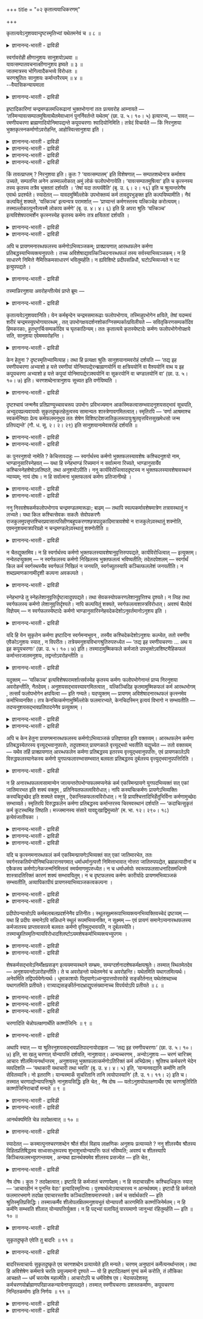 +++
title = "०२ कृतात्ययाधिकरणम्"

+++

कृतात्ययेऽनुशयवान्दृष्टस्मृतिभ्यां यथेतमनेवं च ॥ ८ ॥  
<details><summary>ज्ञानानन्द-भारती - द्राविडी</summary>

क्रुदात्ययेअऩुसयवाऩ्त्रुष्टस्म्रुदिप्याम् यदेदमऩेवम् स ॥ ८ ॥
</details>

स्वर्गावरोही क्षीणानुशयः सानुशयोऽथवा ॥  
यावत्सम्पातवचनात्क्षीणानुशय इष्यते ॥ ३ ॥  
जातमात्रस्य भोगित्वादैकभव्ये विरोधतः ॥  
चरणश्रुतितः सानुशयः कर्मान्तरैरयम् ॥ ४ ॥  
--वैयासिकन्यायमाला

<details><summary>ज्ञानानन्द-भारती - द्राविडी</summary>

स्वर्क्कत्तिलिरुन्दु इऱङ्गुगिऱवऩ् कर्मा पूरावुम् सिलवु सॆय्दु मिच्चमिल्लामल् इरुप्पवऩा? अल्लदु मिच्च मुळ्ळ कर्मावैयुडैयवऩा? "ऎदुवरै कर्मावो" ऎऩ्ऱु सॊल्लियिरुप्पदाल् मिच्चमिल्लादवऩ् ताऩ् ऎऩ्ऱु ऎण्णप् पडुगिऱदु। पिऱन्द वुडऩेये अऩुबविक्कुम् तऩ्मैयिरुप्प तालुम्, ऒरे समयत्तिल् ऎल्लाम् (अऩुबविक्कप्पडुगिऱदु) ऎऩ्बदु विरोदम् आऩदिऩालुम्, सरणच्चुरुदियिल् सॊल्लप् पडुवदालुम्, वेऱु कर्माक्कळिऩाल् मिच्चमुळ्ळवऩागवे इवऩ् इरुक्किऱाऩ्।
</details>

इष्टादिकारिणां चन्द्रमण्डलमधिरूढानां भुक्तभोगानां ततः प्रत्यवरोह आम्नायते — ‘तस्मिन्यावत्सम्पातमुषित्वाथैतमेवाध्वानं पुनर्निवर्तन्ते यथेतम्’ (छा. उ. ५। १०। ५) इत्यारभ्य, — यावत् — रमणीयचरणा ब्राह्मणादियोनिमापद्यन्ते कपूयचरणाः श्वादियोनिमिति। तत्रेदं विचार्यते — किं निरनुशया भुक्तकृत्स्नकर्माणोऽवरोहन्ति, आहोस्वित्सानुशया इति ।

<details><summary>ज्ञानानन्द-भारती - द्राविडी</summary>

(स्वर्गलोगत्तिऱ्कु पोवदैप्पऱ्ऱि विसारित्तु विट्टु तिरुम्बि वरुवदैप् पऱ्ऱि विसारिक्किऱार्। स्वर्गलोगम् सॆऩ्ऱु अङ्गु कर्मबलऩैयऩुबवित्तु विट्टुत्तिरुम्बि वरुम् पोदु कर्मसेषत्तुडऩ् इङ्गि वरुगिऩ्ऱाऩा अल्लदु कर्मा इल्लामलेये वरुगिऱाऩा ऎऩ्ऱु सन्देहम्। कर्मा इल्लामलेये वरुगिऱाऩ् ऎऩ्ऱु पूर्वबक्षम्। स्वर्गलोगत्तिल् ऎल्ला कर्म पलऩैयुम् अऩुबवित्तुविट्टबडियाल् इवऩिडम् कर्मा मीदमिल्लाददाल् कर्मा इल्लामलेये वरुगिऱाऩ्। कर्मा इरुक्कुंवरै अदऩ् पलऩै अऩुबविप्पदऱ्काग स्वर्गलोगत्तिल् तङ्गिविट्टु कर्मा मुडिन्ददुम् इन्द वऴियिल् तिरुम्बि वरुगिऱाऩ् ऎऩ्ऱु वेऱॊरु सुरुदि मीदियऩ्ऩियिल् ऎल्ला कर्म पलऩैयुम् स्वर्क्कत्तिल् अऩुबविप्पदाग सॊल्गिऱदु। आदलाल् कर्मा मीदियिल्लामले इऱङ्गुगिऱाऩ् ऎऩ्ऱु पूर्वबक्षम्।
</details>

<details><summary>ज्ञानानन्द-भारती - द्राविडी</summary>

स्व्र्गत्तिल् सुगत्तै अऩुबविप्पदऱ्काग सॆय्यप्पट्ट कर्मा मुऴुवदुम् तीर्न्दुबोऩालुम् पलऩैक् कॊडुक्काद सञ्जिदमाऩ पुण्य पाप् कर्माक्कळ् एराळमाग इरुप्पदाल् कर्मावुडऩेये तिरुम्बि वरुगिऱाऩ् ऎऩ्ऱु सित्तान्दम्। कर्मा मीदमिल्लाविट्टाल् पिऱन्द कुऴन्दैगळुक्कु सुग तुक्काऩुबवमिरुक्कादु। पिऱन्दबिऩ् कुऴन्दैगळ् पुण्य पाबङ्गळैच् चॆय्यविल्लैये! ऒरु पिऱवियिल् सॆय्यप्पट्ट ऎल्ला कर्माक्कळुम् मऱु पिऱवियिलेये पलऩैगॊडुत्तुत् तीर्न्दुविडुगिऩ्ऱऩ ऎऩ्ऱ वादम् सरियल्ल इन्दिरबदवियैक् कॊडुक्किऱ अच्वमेदम् मुदलाऩ पुण्य कर्माक्कळैयुम् पऩ्ऱि, नाय् मुदलिय पिऱवियैक् कॊडुक्किऱ पाब कर्माक्कळैयुम् ऒरे पिऱवियिल् अऩुबविक्क मुडियाददाल् ऎल्ला कर्माक्कळुम् ऒरे पिऱवियिल् तीर्न्दु पोगादु। आगवे सञ्जिद कर्माक्कळिल् स्वर्गलोग सौक्यत्तैक् कॊडुत्त सोमयागम् ऎऩ्ऱ कर्मा मुडिन्दु पोऩालुम् पलऩैक्कॊडुक्कादमऱ्ऱ कर्माक्कळ् मिञ्जित्ताऩि रुक्कुम्। सुरुदियिल् 'सम्बादम्' ऎऩ्ऱ सॊल् स्वर्ग सौक्यत्तै कॊडुक्कुम् पुण्य कर्मावैत्ताऩ् कुऱिक्कुम्। स्वर्गत्तिलिरुन्दु इऱङ्गि ५वदु आहुदियिल् सरीरत्तै ऎडुक्कुम्बॊऴुदु पुण्यमुळ्ळवर्गळ् उयर्न्द पिऱवियैयुम् पाबमुळ्ळवर्गळ् ताऴ्न्द पिऱवियैयुम् अडैगिऱार्गळ् ऎऩ्ऱु सुरुदि स्वर्गत्तिलिरुन्दु पूमिक्कु वरुबवर्गळुक्कु कर्मसेषम् इरुप्पदैक् काट्टुगिऱदु। आगैयाल् कर्मसेषत्तुडऩ् तिरुम्बि वरुगिऱार्गळ् ऎऩ्ऱु सित्तान्दम्)।
</details>

<details><summary>ज्ञानानन्द-भारती - द्राविडी</summary>

यागम् मुदलियदु सॆय्दु पुगै मुदलाऩ वऴियाग सन्दिर मण्डलत्तिऱ्कु एऱि पोगङ्गळै अऩुबवित्तु विट्टवर्गळुक्कु अङ्गिरुन्दु तिरुम्ब कीऴे इऱङ्गुवदु सॊल्लप्पडुगिऱदु। "अव्विडत्तिल् सम्बादम् इरुक्कुम् वरै इरुन्दुविट्टु पिऱगु ऎप्पडि पोगप्पट्टदो अदे वऴियाग मऱुबडियुम् तिरुम्बुगिऱार्गळ्" (सान्।V;१०-५) ऎऩ्ऱु आरम्बित्तु नल्ल कर्मा उळ्ळवर्गळ् पिराह्मणर् मुदलाऩ जऩ्मावै अडैगिऱार्गळ्। कॆट्ट कर्मा उळ्ळवर्गळ् नाय् मुदलाऩ जऩ्मावै अडैगिऱार्गळ् ऎऩ्ऱु।
</details>

<details><summary>ज्ञानानन्द-भारती - द्राविडी</summary>

अङ्गु इदु विसारिक्कप्पडुगिऱदु। ऎल्ला कर्माक्कळैयुम् अऩुबवित्तुविट्टु पाक्कि कर्मायिल् लामले इऱङ्गुगिऱार्गळा? अल्लदु पाक्कि कर्मावुडऩ् इऱङ्गुगिऱार्गळा? ऎऩ्ऱु।
</details>

किं तावत्प्राप्तम् ? निरनुशया इति। कुतः ? ‘यावत्सम्पातम्’ इति विशेषणात् — सम्पातशब्देनात्र कर्माशय उच्यते, सम्पतन्ति अनेन अस्माल्लोकात् अमुं लोकं फलोपभोगायेति। ‘यावत्सम्पातमुषित्वा’ इति च कृत्स्नस्य तस्य कृतस्य तत्रैव भुक्ततां दर्शयति । ‘तेषां यदा तत्पर्यवैति’ (बृ. उ. ६। २। १६) इति च श्रुत्यन्तरेणैष एवार्थः प्रदर्श्यते। स्यादेतत् — यावदमुष्मिँल्लोके उपभोक्तव्यं कर्म तावदुपभुङ्क्त इति कल्पयिष्यामीति। नैवं कल्पयितुं शक्यते, ‘यत्किञ्च’ इत्यन्यत्र परामर्शात् — ‘प्राप्यान्तं कर्मणस्तस्य यत्किञ्चेह करोत्ययम्। तस्माल्लोकात्पुनरैत्यस्मै लोकाय कर्मणे’ (बृ. उ. ४। ४। ६) इति हि अपरा श्रुतिः ‘यत्किञ्च’ इत्यविशेषपरामर्शेन कृत्स्नस्येह कृतस्य कर्मणः तत्र क्षयिततां दर्शयति ।

<details><summary>ज्ञानानन्द-भारती - द्राविडी</summary>

पूर्वबक्षम्: ऎदु न्यायम्? कर्मा अऩ्ऩियिल् ऎऩ्ऱु। एऩ्? सम्बादमिरुक्कुम् वरैयॆऩ्ऱु कुऱिप्पिट्टि रुक्किऱबडियाल्। इङ्गु सम्बादम् ऎऩ्ऱ सप्तत्तिऩाल् कर्माविऩ् सम्बन्दम् सॊल्लप्पडुगिऱदु। इदऩाल् इन्द लोगत्तिलिरुन्दु अन्द लोगत्तिऱ्कु पलऩैयऩुबविप् पदऱ्काग पोगिऱार्गळ् ऎऩ्ऱु। कर्मा इरुक्कुंवरै इरुन्दुविट्टु ऎऩ्बदिऩाल् सॆय्यप्पट्टुळ्ळ अन्द ऎल्ला कर्माविऱ्कुम् अङ्गेये अऩुबविक्कप्पट्ट तऩ्मैयै काट्टुगिऱदु। “अवर्गळुक्कु ऎप्पॊऴुदु अदु मुडिगिऱदो (अप्पॊऴुदु तिरुम्बि वरुगिऱार्गळ्)” (पिरुहत्।VI;२-१६) ऎऩ्ऩुम् वेऱु सुरुदियिऩाल् इदे विषयम् काट्टप्पट्टिरुक्किऱदु।
</details>

<details><summary>ज्ञानानन्द-भारती - द्राविडी</summary>

अन्द लोगत्तिल् ऎव्वळवु कर्मा अऩुबविक्क वेण्डियदो, अव्वळवैयुम् अऩुबविक्किऱाऩ् ऎऩ्ऱु कल्बिक्किऱेऩ् ऎऩ्ऱु इदु इरुक्कलाम्। अव्विदम् कल्बिक्क मुडियादु। वेऱु इडत्तिल् “ऎदॆल्लामो" ऎऩ्ऱु कुऱिप्पिट्टिरुप्पदाल् “ऎदैयॆल्लाम् इङ्गे इवऩ् सॆय्गिऱाऩो, अन्द कर्माविऩ् मुडिवै अडैन्दु, अन्द लोगत्तिलिरुन्दु मऱुबडियुम् इन्द लोगत्तिऱ्कु कर्माविऱ्काग वरुगिऱाऩ्” (पिरुहत्।IV;४-६) ऎऩ्ऱ वेऱु सुरुदि "ऎदॆल्लामो" ऎऩ्ऱु विसेष मऩ्ऩियिल् कुऱिप्पिडुवदाल् इङ्गे सॆय्यप्पट्ट ऎल्ला कर्माविऱ्कुम् अङ्गे क्षयमेऱ्पडुवदै काट्टुगिऱदु।
</details>

अपि च प्रायणमनारब्धफलस्य कर्मणोऽभिव्यञ्जकम्; प्राक्प्रायणात् आरब्धफलेन कर्मणा प्रतिबद्धस्याभिव्यक्त्यनुपपत्तेः। तच्च अविशेषाद्यावत्किञ्चिदनारब्धफलं तस्य सर्वस्याभिव्यञ्जकम्। न हि साधारणे निमित्ते नैमित्तिकमसाधारणं भवितुमर्हति। न ह्यविशिष्टे प्रदीपसन्निधौ, घटोऽभिव्यज्यते न पट इत्युपपद्यते ।

<details><summary>ज्ञानानन्द-भारती - द्राविडी</summary>

तविरवुम्, मरणम् पलऩै कॊडुक्कवारम्बिक्काद कर्माविऱ्कु अबिव्यञ्जगम् (पलऩै कॊडुक्क तयाराक् कुवदु) मरणत्तिऱ्कु मुऩ्ऩाल् पलऩै कॊडुक्क आरम्बित्तिरुक्कुम् कर्माविऩाल् तडैबट्टिरुप्पदऱ्कु (अप्पॊऴुदु) अबिव्यक्ति पॊरुन्दादागैयाल्। अदिल् विसेषमिल्लाददिऩाल् पलऩ् कॊडुक्क आरम्बिक्काद कर्मा ऎव्वळवु उण्डो अदु ऎल्लावऱ्ऱैयुमे तॆरियप्पडुत्तुम्। निमित्तम् पॊदुवाग इरुक्कुम्बोदु, नैमित्तिगम् पॊदुविल्लामल् इरुक्क मुडियादल्लवा? तीबत्तिऩुडैय सन्निदि वित्यासमऩ्ऩियिल् इरुक्कुम् पोदु, कुडम् तॆरिगिऱदु। पडम् तॆरियविल्लै, ऎऩ्बदु उसिदमागादु।
</details>

तस्मान्निरनुशया अवरोहन्तीत्येवं प्राप्ते ब्रूमः —

<details><summary>ज्ञानानन्द-भारती - द्राविडी</summary>

आगैयाल् कर्मसेषमिल्लामल् इऱङ्गुगिऱार्गळ् ऎऩ्ऱु।
</details>

कृतात्ययेऽनुशयवानिति। येन कर्मबृन्देन चन्द्रमसमारूढाः फलोपभोगाय, तस्मिन्नुपभोगेन क्षयिते, तेषां यदम्मयं शरीरं चन्द्रमस्युपभोगायारब्धम् , तत् उपभोगक्षयदर्शनशोकाग्निसम्पर्कात्प्रविलीयते — सवितृकिरणसम्पर्कादिव हिमकरकाः, हुतभुगर्चिःसम्पर्कादिव च घृतकाठिन्यम्। ततः कृतात्यये कृतस्येष्टादेः कर्मणः फलोपभोगेनोपक्षये सति, सानुशया एवेममवरोहन्ति ।

<details><summary>ज्ञानानन्द-भारती - द्राविडी</summary>

समादाऩम्: इव्विदम् वरुम्बोदु सॊल्गिऱोम्। “सॆय्ददु मुडिन्दवुडऩ्, कर्मावुडऩ्” ऎऩ्ऱु ऎन्द कर्मक्कूट्टत्तिऩाल् पलऩै अऩुबविप्पदऱ्काग सन्दिरमण्डलम् सॆऩ्ऱार्गळो, अदु अऩुबवत्तिऩाल् क्षयमाऩवुडऩ्, अवर्गळुडैय ऎन्द जलमयमाऩ सरीरम् सन्दिरऩिल् अऩुबविप्पदऱ्काग एऱ्पट्टदो अदु पोगत् तिऩ् क्षयत्तैप् पार्प्पदिऩाल् एऱ्पडुम् सोगमॆऩ्ऱ अक्ऩियिऩ् सेर्क्कैयिऩाल् लयत्तैयडैन्दु विडुगिऱदु। (उरुगिविडुगिऱदु) सूर्य किरणम् पडुवदाल् पऩिक्कट्टिगळैप्पोल, अक्ऩियिऩ् ज्वालै पडुवदाल् नॆय्यिऩ् कॆट्टियायिरुक्कुम् तऩ्मै पोल। आगैयाल् सॆय्ददु मुडिन्दवुडऩ्; सॆय्यप्पट्ट यागम् मुदलाऩ कर्माविऱ्कु पलऩै अऩुबविप्पदाल् क्षयम् एऱ्पडुम्बोदु, (पाक्कि) कर्मावुडऩेये इङ्गु इऱङ्गि वरुगिऱार्गळ्।
</details>

केन हेतुना ? दृष्टस्मृतिभ्यामित्याह। तथा हि प्रत्यक्षा श्रुतिः सानुशयानामवरोहं दर्शयति — ‘तद्य इह रमणीयचरणा अभ्याशो ह यत्ते रमणीयां योनिमापद्येरन्ब्राह्मणयोनिं वा क्षत्रिययोनिं वा वैश्ययोनिं वाथ य इह कपूयचरणा अभ्याशो ह यत्ते कपूयां योनिमापद्येरञ्श्वयोनिं वा सूकरयोनिं वा चण्डालयोनिं वा’ (छा. उ. ५। १०। ७) इति। चरणशब्देनात्रानुशयः सूच्यत इति वर्णयिष्यति ।

<details><summary>ज्ञानानन्द-भारती - द्राविडी</summary>

ऎऩ्ऩ कारणत्तिऩाल्? “सुरुदि स्मिरुदिगळि लिरुन्दु” ऎऩ्ऱु सॊल्गिऱार्। अप्पडिये पिरत्यक्षमाग सुरुदि कर्मा उडैयवर्गळुक्कु इऱङ्गुदलैक् काट्टुगिऱदु, ‘अवर्गळुक्कुळ् ऎवर्गळ् इङ्गे नल्ल कर्मा उळ्ळवर्गळो अवर्गळ् नल्ल जऩ्मावै अडैगि ऱार्गळ् ऎऩ्बदु निच्चयम्, पिराह्मण जऩ्मावैयो, क्षत्तिरिय जऩ्मावैयो, वैसिय जऩ्मावैयो; मेलुम् ऎवर् इङ्गे कॆट्ट कर्मा उळ्ळवर्गळो अवर्गळ् कॆट्ट जऩ्मावै अडैगिऱार्गळ् ऎऩ्बदुम् निच्चयम्, नाय् जऩ्मावैयो पऩ्ऱि जऩ्मावैयो सण्डाळ जऩ्मावैयो' (सान्।V;१०-७) ऎऩ्ऱु। “सरणम्” ऎऩ्ऱ सप्तत्तिऩाल् कर्मा कुऱिक्कप्पडुगिऱदु। ऎऩ्बदै पिऩ्ऩाल् वर्णिप्पार्।
</details>

दृष्टश्चायं जन्मनैव प्रतिप्राण्युच्चावचरूप उपभोगः प्रविभज्यमान आकस्मिकत्वासम्भवादनुशयसद्भावं सूचयति, अभ्युदयप्रत्यवाययोः सुकृतदुष्कृतहेतुत्वस्य सामान्यतः शास्त्रेणावगमितत्वात्। स्मृतिरपि — ‘वर्णा आश्रमाश्च स्वकर्मनिष्ठाः प्रेत्य कर्मफलमनुभूय ततः शेषेण विशिष्टदेशजातिकुलरूपायुःश्रुतवृत्तवित्तसुखमेधसो जन्म प्रतिपद्यन्ते’ (गौ. ध. सू. २। २। २९) इति सानुशयानामेवावरोहं दर्शयति ॥

<details><summary>ज्ञानानन्द-भारती - द्राविडी</summary>

ऒव्वॊरु पिराणिक्कुम् पिऱवियिलेये तॆरिगिऱ उयर्वु, ताऴ्वाग वित्यासप्पट्टिरुक्किऱ अऩुबवम्, कारणम् इल्लामले एऱ्पट्टिरुप्पदु सम्बविक्काद तिऩाल्, कर्माविऩ् इरुप्पैक् काट्टुगिऱदु। सॆल्वत् तुडऩ् इरुप्पदऱ्कुम् सिरमप्पडुवदऱ्कुम् पुण्णियमुम्, पाबमुम् कारणमॆऩ्बदु पॊदुवाग सास्तिरत्तिऩाल् अऱियप्पडुवदाल्।
</details>

<details><summary>ज्ञानानन्द-भारती - द्राविडी</summary>

वर्णत्तैयुम् आच्रमत्तैयुम् उडैयवर्गळ् तङ्गळ् कर्माविल् ईडुबट्टिरुन्दु इऱन्द पिऱगु कर्मबलऩै अऩुबवित्तुविट्टु, पिऱगु मीदमुळ्ळ कर्माविऩाल् कुऱिप्पिट्ट इडम्, इऩम्, कुलम्, रूबम्, आयुस्, वित्यै, नडत्तै, सॆल्वम्, सुगम्, पुत्ति इवैयुळ्ळवर्गळाग जऩ्मावै अडैगिऱार्गळ् ऎऩ्ऱुळ्ळ स्मिरुदियुम् कर्मावुडैयवर्गळुक्के इऱङ्गुदलैक् काट्टुगिऱदु।
</details>

कः पुनरनुशयो नामेति ? केचित्तावदाहुः — स्वर्गार्थस्य कर्मणो भुक्तफलस्यावशेषः कश्चिदनुशयो नाम, भाण्डानुसारिस्नेहवत् — यथा हि स्नेहभाण्डं रिच्यमानं न सर्वात्मना रिच्यते, भाण्डानुसार्येव कश्चित्स्नेहशेषोऽवतिष्ठते, तथा अनुशयोऽपीति। ननु कार्यविरोधित्वाददृष्टस्य न भुक्तफलस्यावशेषावस्थानं न्याय्यम्; नायं दोषः। न हि सर्वात्मना भुक्तफलत्वं कर्मणः प्रतिजानीमहे ।

<details><summary>ज्ञानानन्द-भारती - द्राविडी</summary>

“अऩुसयम्” (कर्मा) ऎऩ्बदु ऎदु? ऎऩ्बदिल् सिलर् सॊल्गिऱार्गळ्। स्वर्क्कत्तै पिरयोजऩ मायुडैयदाय् पलऩ् अऩुबविक्कप्पट्टदाय् इरुक्कुम् कर्माविऩुडैय एदो मीदमुळ्ळदु अऩुसयम्; पात्तिरत्तिल् ऒट्टिक् कॊण्डु इरुक्कुम् ऎण्णॆय्बोल, ऎऩ्ऱु ऎप्पडि ऎण्णॆय् पात्तिरम् वडित्तालुम्गूड पूरावुम् वडिक्क मुडिगिऱदिल्लै। पात्तिरत्तिल् ऒट्टिक्कॊण्डे कॊञ्जम् ऎण्णै मीदम् इरुक्कवेयिरुक्कुमो, अदु पोल अऩुसयमुम् ऎऩ्ऱु
</details>

<details><summary>ज्ञानानन्द-भारती - द्राविडी</summary>

अदिरुष्टत्तिऱ्कु कार्यत्तै विरोदियायुडैय तऩ्मै (पलऩ् एऱ्पट्टाल् नासम् अडैय वेण्डिय तऩ्मै) इरुप्पदाल्, पलऩ् अऩुबविक्कप्पट्ट कर्मा विऱ्कु मीदम् इरुप्पदु न्यायमिल्लैये ऎऩ्ऱाल् इदु तोषमिल्लै। कर्माविऱ्कु पूरावुम् पलऩ् अऩुबविक्कप् पडुम् तऩ्मैयैच् चॊल्लविल्लै।
</details>

ननु निरवशेषकर्मफलोपभोगाय चन्द्रमण्डलमारूढाः; बाढम् — तथापि स्वल्पकर्मावशेषमात्रेण तत्रावस्थातुं न लभ्यते। यथा किल कश्चित्सेवकः सकलैः सेवोपकरणैः राजकुलमुपसृप्तश्चिरप्रवासात्परिक्षीणबहूपकरणश्छत्रपादुकादिमात्रावशेषो न राजकुलेऽवस्थातुं शक्नोति, एवमनुशयमात्रपरिग्रहो न चन्द्रमण्डलेऽवस्थातुं शक्नोतीति ॥

<details><summary>ज्ञानानन्द-भारती - द्राविडी</summary>

पाक्कियऩ्ऩियिल् कर्मबलऩै अऩुबविक्कवल्लवा सन्दिरमण्डलम् एऱिच्चॆऩ्ऱदु? वास्तवम्। आऩालुम् कर्माविऩ् सेषम् वॆगु अल्बमायिरुन्दाल् मात्तिरम् अङ्गे इरुक्क मुडियादु। सेवैक्कु वेण्डिय सगल उबगरणङ्गळुडऩ् राजगुलम् सॆऩ्ऱ सेवगळ् वॆगुनाळ् वॆळियिल् पोय् इरुन्दबडियाल् अनेग उबगरणङ्गळ् कुऱैन्दुबोय् कुडै, पादुगै मुदलियदु मात्तिरम् मीदमुळ्ळवऩाय् राजगुलत्तिल् इरुक्कमुडिया तल्लवा? अदैप्पोल। इव्विदमे मीदमुळ्ळ कर्मावै मात्तिरमुडैयवऩ् सन्दिरमण्डलत्तिल् इरुप्पदु मुडियादु ऎऩ्ऱु।
</details>

न चैतद्युक्तमिव। न हि स्वर्गार्थस्य कर्मणो भुक्तफलस्यावशेषानुवृत्तिरुपपद्यते, कार्यविरोधित्वात् — इत्युक्तम्। नन्वेतदप्युक्तम् — न स्वर्गफलस्य कर्मणो निखिलस्य भुक्तफलत्वं भविष्यतीति; तदेतदपेशलम् — स्वर्गार्थं किल कर्म स्वर्गस्थस्यैव स्वर्गफलं निखिलं न जनयति, स्वर्गच्युतस्यापि कञ्चित्फललेशं जनयतीति। न शब्दप्रमाणकानामीदृशी कल्पना अवकल्पते ।

<details><summary>ज्ञानानन्द-भारती - द्राविडी</summary>

इदुवुम् युक्तमिल्लै। स्वर्क्कत्तै पिरयोजऩ माय् उडैयदुम् पलऩै अऩुबविक्कप्पट्टदुमाऩ कर्माविऱ्कु मीदमिरुक्कुमॆऩ्बदु पॊरुन्दादु। कार्यत् तिऱ्कु विरोदत्तऩ्मैयुळ्ळदाल् ऎऩ्ऱु सॊल्लप्पट्टदु। स्वर्क्कत्तै पलऩायुळ्ळ कर्मा पूरावुम् पलऩ् अऩुब विक्कप्पट्टदाग इरादु ऎऩ्ऱु इदुवुम् सॊऩ्ऩोमे ऎऩ्ऱाल्, अदुवुम् न्यायमागादु। स्वर्क्कत्तै पिरयोजऩमायुळ्ळ कर्मा स्वर्क्कत्तिलिरुप्पवऩुक्कु पूरा स्वर्क्क पलऩैयुम् एऱ्पडुत्तुवदु इल्लै, स्वर्क्कत्तिलिरुन्दु नऴुविऩवऩुक्कुम् एदो कॊञ्जम् पलऩै एऱ्पडुत्तुगिऱदु ऎऩ्ऱु। सप्तत्तै पिरमाणमाय् उळ्ळवर्गळुक्कु इदुबोलवुळ्ळ कल्बऩै उसिद मिल्लै।
</details>

स्नेहभाण्डे तु स्नेहलेशानुवृत्तिर्दृष्टत्वादुपपद्यते। तथा सेवकस्योपकरणलेशानुवृत्तिश्च दृश्यते। न त्विह तथा स्वर्गफलस्य कर्मणो लेशानुवृत्तिर्दृश्यते। नापि कल्पयितुं शक्यते, स्वर्गफलत्वशास्त्रविरोधात्। अवश्यं चैतदेवं विज्ञेयम् — न स्वर्गफलस्येष्टादेः कर्मणो भाण्डानुसारिस्नेहवदेकदेशोऽनुवर्तमानोऽनुशय इति ।

<details><summary>ज्ञानानन्द-भारती - द्राविडी</summary>

ऎण्णॆय् पात्तिरत्तिलो कॊञ्जम् ऎण्णॆय् ऒट्टिक्कॊण्डिरुप्पदु नेरिल् पार्क्कप्पडुगिऱ पडियाल् पॊरुत्तमागुम्। अप्पडिये सेवगऩुक्कु कॊञ्जम् उबगरणङ्गळ् मीदमिरुप्पदु काणप्पडुगिऱदु। इङ्गेयो अदैप्पोल, स्वर्क्कत्तै पलऩायुळ्ळ कर्माविऩ् मीदमिरुप्पदु काणप्पडविल्लै, स्वर्क्कत्तै पलऩा युळ्ळदॆऩ्ऱु सॊल्लुम् सास्तिरत्तिऱ्कु विरोदमायिरुप् पदाल् कल्बिक्कवुम् मुडियादु। इदै अवसियम् अऱिन्दु कॊळ्ळ वेण्डुम्। स्वर्क्कत्तै पलऩागवुडैय यागम् मुदलिय कर्माविऱ्कु पात्तिरत्तिल् ऒट्टिक्कॊण्डिरुक्कुम् ऎण्णैयैप्पोल, ऒट्टिक्कॊण्डु कूडवेवरुगिऱ ऒरु अंसम् अऩुसयम् अल्ल।
</details>

यदि हि येन सुकृतेन कर्मणा इष्टादिना स्वर्गमन्वभूवन् , तस्यैव कश्चिदेकदेशोऽनुशयः कल्प्येत, ततो रमणीय एवैकोऽनुशयः स्यात् , न विपरीतः। तत्रेयमनुशयविभागश्रुतिरुपरुध्येत — ‘तद्य इह रमणीयचरणाः … अथ य इह कपूयचरणाः’ (छा. उ. ५। १०। ७) इति। तस्मादामुष्मिकफले कर्मजाते उपभुक्तेऽवशिष्टमैहिकफलं कर्मान्तरजातमनुशयः, तद्वन्तोऽवरोहन्तीति ॥

<details><summary>ज्ञानानन्द-भारती - द्राविडी</summary>

ऎन्द यागम् मुदलाऩ पुण्णिय कर्माविऩाल् स्वर्गत्तै अऩुबवित्तार्गळो, अदे कर्माविऩुडैय ऒरु अंसम् अऩुसयम् ऎऩ्ऱु कल्बिक्कप्पडुमेयाऩाल्, अप्पॊऴुदु ऒरे नल्लदागत्ताऩ् अऩुसयम् इरुक्क मुडियुम्। माऱुदलाग इरुक्क मुडियादु। "अप्पॊऴुदु इङ्गे नल्ल नडत्तैयुळ्ळवर्गळ्, अप्पडिये कॆट्ट नडत्तैयुळ्ळवर्गळ् ऎवर्गळो" (सान्।V;१०-३) ऎऩ्ऱु अऩुसयत्तै पिरित्तुच् चॊल्लुम् इन्द सुरुदि पादिक्कप् पट्टु विडुम्। आगैयाल् मऱुलोगत्तिल् उळ्ळदै पलऩायुडैय कर्मक्कूट्टम् अऩुबविक्कप्पट्ट पिऱगु, मीदमिरुक्कुम् इन्द लोगत्तिलुळ्ळ पलऩैक् कॊडुक्कुम् वेऱु कर्माक्कळिऩ् कूट्टम्दाऩ् अऩुसयम्; अदैयुडै यवर्गळ् इऱङ्गि वरुगिऱार्गळ्, ऎऩ्ऱु।
</details>

यदुक्तम् — ‘यत्किञ्च’ इत्यविशेषपरामर्शात्सर्वस्येह कृतस्य कर्मणः फलोपभोगेनान्तं प्राप्य निरनुशया अवरोहन्तीति, नैतदेवम्। अनुशयसद्भावस्यावगमितत्वात् , यत्किञ्चिदिह कृतमामुष्मिकफलं कर्म आरब्धभोगम् , तत्सर्वं फलोपभोगेन क्षपयित्वा — इति गम्यते। यदप्युक्तम् — प्रायणम् अविशेषादनारब्धफलं कृत्स्नमेव कर्माभिव्यनक्ति। तत्र केनचित्कर्मणामुष्मिँल्लोके फलमारभ्यते, केनचिदस्मिन् इत्ययं विभागो न सम्भवतीति — तदप्यनुशयसद्भावप्रतिपादनेनैव प्रत्युक्तम् ।

<details><summary>ज्ञानानन्द-भारती - द्राविडी</summary>

“ऎदु ऎल्लामो" ऎऩ्ऱु। वित्यासप्पडुत्तामल् सॊल्लियिरुप्पदाल् इङ्गे सॆय्यप्पट्टिरुक्किऱ ऎल्ला कर्माविऩुडैय मुडिवैयुम् पलऩै अऩुबविप्पदिऩाल् अडैन्दु, अऩुसयमऩ्ऩियिलेये वरुगिऱार्गळ् ऎऩ्ऱु ऎदु सॊल्लप्पट्टदो, अदु अप्पडियल्ल। अऩुसयमुण् डॆऩ्बदु तॆरिगिऱबडियाल् मऱु उलगत्तै पलऩायुळ्ळ ऎन्द कर्मा ऎल्लाम् इङ्गे सॆय्यप्पट्टिरुक्किऱदो अदु पलऩ् कॊडुक्कवारम्बित्तु अदु पूरावैयुम् पलऩै अऩुबविप्पदिऩाल् क्षयम् सॆय्दु ऎऩ्ऱु तॆरिगिऱदु।
</details>

<details><summary>ज्ञानानन्द-भारती - द्राविडी</summary>

मरणम् ऎऩ्बदु पॊदुवाऩदाल् पलऩ् कॊडुक्क आरम्बिक्काद ऎल्ला कर्मावैयुम् काट्टुगिऱदु, अदिल् सिल कर्माविऩाल् मऱु उलगत्तिल् पलऩै आरम्बिक्किऱदु सिल कर्माविऩाल् इङ्गे पलऩैक् कॊडुक्किऱदु ऎऩ्ऱु पिरिप्पदु सम्बविक्कादु, ऎऩ्ऱु ऎदु सॊल्लप्पट्टदो, अदुवुम्गूड अऩुसयम् उण्डु ऎऩ्ऱु ऎडुत्तुक् काट्टिऩ तिऩालेये पदिल् सॊल्लप्पट्टुविट्टदु।
</details>

अपि च केन हेतुना प्रायणमनारब्धफलस्य कर्मणोऽभिव्यञ्जकं प्रतिज्ञायत इति वक्तव्यम्। आरब्धफलेन कर्मणा प्रतिबद्धस्येतरस्य वृत्त्युद्भवानुपपत्तेः, तदुपशमात् प्रायणकाले वृत्त्युद्भवो भवतीति यद्युच्येत — ततो वक्तव्यम् — यथैव तर्हि प्राक्प्रायणात् आरब्धफलेन कर्मणा प्रतिबद्धस्य इतरस्य वृत्त्युद्भवानुपपत्तिः, एवं प्रायणकालेऽपि विरुद्धफलस्यानेकस्य कर्मणो युगपत्फलारम्भासम्भवात् बलवता प्रतिबद्धस्य दुर्बलस्य वृत्त्युद्भवानुपपत्तिरिति ।

<details><summary>ज्ञानानन्द-भारती - द्राविडी</summary>

मेलुम्, पलऩ् कॊडुक्क आरम्बिक्काद कर्मावै मरणम् काट्टुगिऱदु ऎऩ्ऱु ऎन्दक् कारणत्तिऩाल् सॊल्लप्पडुगिऱदु? पलऩैक् कॊडुक्क आरम्बित् तिरुक्कुम् कर्माविऩाल् तडैबट्टिरुक्किऱ मऱ्ऱत्तिऱ्कु विरुत्तियेऱ्पडुवदु न्यायमिल्लाददिऩाल्, मरण कालत्तिल् अदु अडङ्गिविट्टबडियाल् विरुत्ति एऱ्पडु किऱदु ऎऩ्ऱु सॊल्गिऱदाऩाल्, अप्पॊऴुदु सॊल्ल वेण्डुम्-मरणत्तिऱ्कु मुऩ्ऩाल् पलऩैक् कॊडुक्क वारम्बित्तुळ्ळ कर्माविऩाल् तडैबट्टिरुक्किऱ मऱ्ऱ तिऱ्कु विरुत्तियेऱ्पडुवदु ऎप्पडि न्यायमिल् लैयो, अप्पडिये मरण कालत्तिलुम्गूड विरुत्तमाऩ पलऩ् कळैयुडैय पल कर्माक्कळुक्कु ऒरे समयत्तिल् पलऩ् कॊडुक्क आरम्बिप्पदु सम्बविक्काददिऩाल्, पलमायुळ्ळ तिऩाल् तडैबट्टुळ्ळ तुर्बलमाऩ कर्माविऱ्कु विरुत्ति येऱ्पडुवदु न्यायमिल्लै,
</details>

न हि अनारब्धफलत्वसामान्येन जात्यन्तरोपभोग्यफलमप्यनेकं कर्म एकस्मिन्प्रायणे युगपदभिव्यक्तं सत् एकां जातिमारभत इति शक्यं वक्तुम् , प्रतिनियतफलत्वविरोधात्। नापि कस्यचित्कर्मणः प्रायणेऽभिव्यक्तिः कस्यचिदुच्छेद इति शक्यते वक्तुम् , ऐकान्तिकफलत्वविरोधात्। न हि प्रायश्चित्तादिभिर्हेतुभिर्विना कर्मणामुच्छेदः सम्भाव्यते। स्मृतिरपि विरुद्धफलेन कर्मणा प्रतिबद्धस्य कर्मान्तरस्य चिरमवस्थानं दर्शयति — ‘कदाचित्सुकृतं कर्म कूटस्थमिह तिष्ठति। मज्जमानस्य संसारे यावद्दुःखाद्विमुच्यते’ (म. भा. १२। २९०। १८) इत्येवंजातीयका ।

<details><summary>ज्ञानानन्द-भारती - द्राविडी</summary>

वॆव्वेऱु जऩ्माक्कळिल् पलऩै अऩुबविक्क वेण्डिय पलविद कर्मावुम्गूड, पलऩ्गॊडुक्क आरम्बिक्कविल्लै ऎऩ्ऱ समाऩत्तऩ्मैयिऩाल्, ऒरे मरणत्तिल् सेर्न्दाऱ्पोल वियक्तमाग आगि ऒरु जऩ्मावै आरम्बिक्किऱदु ऎऩ्ऱु सॊल्लवुम् मुडियादु, अदऱ्कु एऱ्पट्ट तऩित्तऩियाऩ पलऩैयुडैय तऩ्मैक्कु विरोदमागैयाल्।
</details>

<details><summary>ज्ञानानन्द-भारती - द्राविडी</summary>

मरणगालत्तिल् सिल कर्माविऱ्कु वियक्ति, सिलदिऱ्कु नासम् ऎऩ्ऱु सॊल्लवुम् मुडियादु। पलऩैक् कॊडुत्ताग वेण्डुमॆऩ्ऱ तऩ्मैक्कु विरोदमा कैयाल्, पिरायच्चित्तम् मुदलाऩ कारणङ्गळ् अऩ्ऩियिल् कर्माक्कळुक्कु नासम् सम्बविक्कादु ऎऩ्बदु पिरसित्तम्।
</details>

<details><summary>ज्ञानानन्द-भारती - द्राविडी</summary>

विरुत्तमाऩ पलऩैक्कॊडुक्कुम् कर्माविऩाल् तडैबट्टिरुक्कुम् वेऱु कर्माविऱ्कु वॆगुनाळ् इरुप्पु उण्डु ऎऩ्बदै स्मिरुदियुम् काट्टुगिऱदु। “संसारत्तिल् मूऴ्गि इरुप्पवऩ् ऎप्पॊऴुदु तुक्कत् तिलिरुन्दु विडुबडुगिऱाऩो अदुवरै, सिल समयम् पुण्णिय कर्मा इङ्गु अऴियामल् इरुक्कुम्” ऎऩ्बदु पोलवुळ्ळदु।
</details>

यदि च कृत्स्नमनारब्धफलं कर्म एकस्मिन्प्रायणेऽभिव्यक्तं सत् एकां जातिमारभेत, ततः स्वर्गनरकतिर्यग्योनिष्वधिकारानवगमात् धर्माधर्मानुत्पत्तौ निमित्ताभावात् नोत्तरा जातिरुपपद्येत, ब्रह्महत्यादीनां च एकैकस्य कर्मणोऽनेकजन्मनिमित्तत्वं स्मर्यमाणमुपरुध्येत। न च धर्माधर्मयोः स्वरूपफलसाधनादिसमधिगमे शास्त्रादतिरिक्तं कारणं शक्यं सम्भावयितुम्। न च दृष्टफलस्य कर्मणः कारीर्यादेः प्रायणमभिव्यञ्जकं सम्भवतीति, अव्यापिकापीयं प्रायणस्याभिव्यञ्जकत्वकल्पना ।

<details><summary>ज्ञानानन्द-भारती - द्राविडी</summary>

पलऩै कॊडुक्कवारम्बिक्काद ऎल्ला कर्मावुमे ऒरे मरणत्तिल् वियक्तमागि ऒरे जऩ्मावैक् कॊडुक् कुमेयाऩाल्, अप्पॊऴुदु स्वर्क्कम्। नरगम्, मिरुगम् इप्पिऱविगळुक्कु कर्माविल् अदिगारम् काणादबडियाल्, तर्ममो, अदर्ममो एऱ्पडमुडियाददिऩाल् निमित्त मिल्लै ऎऩ्बदाल्, मेले पिऱप्पे एऱ्पड नियाय मिल्लै। पिरह्महत्ति मुदलियवैगळिल् ऒव्वॊरु कर्माविऱ्कुम् पल जऩ्माक्कळुक्कु कारणमायिरुक्कुम् तऩ्मै स्मिरुदिगळिल् सॊल्लप्पट्टिरुप्पदु पादिक्कप् पट्टुविडुम्। तर्मम्, अदर्मम् इवैगळुडैय स्वरूबम्, पलऩ्, सादऩम् मुदलियदै अऱियुम् विषयत्तिल् सास्तिरत्तिऱ्कु वेऱाग कारणम् इरुक्कलामॆऩ्ऱु ऎण्ण मुडियादु।
</details>

<details><summary>ज्ञानानन्द-भारती - द्राविडी</summary>

मेलुम्, मरणत्तिऱ्कु कर्मावैक् काट्टुम् तऩ्मै उण्डॆऩ्ऱ कल्बऩै नेरिल् पार्क्कक्कूडिय पलऩुळ्ळ कारीरि मुदलाऩ कर्माक्कळुक्कु मरणम् काट्टुगिऱ तॆऩ्बदु पॊरुन्दादॆऩ्बदिऩाल् वियाबगमाऩदु मिल्लै।
</details>

प्रदीपोपन्यासोऽपि कर्मबलाबलप्रदर्शनेनैव प्रतिनीतः। स्थूलसूक्ष्मरूपाभिव्यक्त्यनभिव्यक्तिवच्चेदं द्रष्टव्यम् — यथा हि प्रदीपः समानेऽपि सन्निधाने स्थूलं रूपमभिव्यनक्ति, न सूक्ष्मम् — एवं प्रायणं समानेऽप्यनारब्धफलस्य कर्मजातस्य प्राप्तावसरत्वे बलवतः कर्मणो वृत्तिमुद्भावयति, न दुर्बलस्येति। तस्माच्छ्रुतिस्मृतिन्यायविरोधादश्लिष्टोऽयमशेषकर्माभिव्यक्त्यभ्युपगमः ।

<details><summary>ज्ञानानन्द-भारती - द्राविडी</summary>

तीब तिरुष्टान्दम् सॊऩ्ऩदुम् कर्माक्कळिऩ् पलाबलऩ्गळिऩालेये पदिल् सॊल्लप्पट्टुविट्टदु, स्तूलमायुळ्ळ रूबम् तॆरिगिऱदु सूक्ष्ममायुळ्ळ रूबम् तॆरिगिऱदिल्लै, ऎऩ्बदुबोल इदु अऱियप्पड वेण्डुम्। मुऩ्ऩाल् इरुप्पदु ऎऩ्बदु समाऩमायिरुन्द पोदिलुम्, तीबम् ऎप्पडि स्तूलमाऩ रूबत्तै विळक्कुगिऱदु। सूक्ष्ममाऩ रूबत्तै विळक्कुवदिल् लैयो, अप्पडिये पलऩैक् कॊडुक्क आरम्बिक्काद कर्म कूट्टत्तिऱ्कु इडम् किडैप्पदु पॊदुवायिरुन्द पोदिलुम्, मरणम् पलमाऩ कर्माविऩ् विरुत्तियै एऱ्पडुत्तुगिऱदु। तुर्बलमाऩ कर्माविऱ्किल्लै, ऎऩ्ऱु।
</details>

<details><summary>ज्ञानानन्द-भारती - द्राविडी</summary>

आगैयाल् पाक्कियऩ्ऩियिल् ऎल्ला कर्मावुम् वियक्तमागिऱदु ऎऩ्ऱु ऒप्पुक्कॊळ्वदु सुरुदि, स्मिरुदि न्यायङ्गळुक्कु विरोदमायिरुप्पदाल् पॊरुत्तमिल्लै।
</details>

शेषकर्मसद्भावेऽनिर्मोक्षप्रसङ्ग इत्ययमप्यस्थाने सम्भ्रमः, सम्यग्दर्शनादशेषकर्मक्षयश्रुतेः। तस्मात् स्थितमेतदेव — अनुशयवन्तोऽवरोहन्तीति। ते च अवरोहन्तो यथेतमनेवं च अवरोहन्ति। यथेतमिति यथागतमित्यर्थः। अनेवमिति तद्विपर्ययेणेत्यर्थः। धूमाकाशयोः पितृयाणेऽध्वन्युपात्तयोरवरोहे सङ्कीर्तनात् यथेतंशब्दाच्च यथागतमिति प्रतीयते। रात्र्याद्यसङ्कीर्तनादभ्राद्युपसंख्यानाच्च विपर्ययोऽपि प्रतीयते ॥ ८ ॥

<details><summary>ज्ञानानन्द-भारती - द्राविडी</summary>

कर्मा पाक्कियिरुन्दाल् मोक्षमिल्लामल् पोय् विडुम् ऎऩ्गिऱ इदुवुम् न्यायमिल्लाद पदट्टम्, नल्ल अऱिविऩाल् (आत्म (आत्म साक्षात्कारत्तिऩाल्) ऎल्ला कर्माक्कळुम् क्षयमागिविडुमॆऩ्ऱु सुरुदियिरुप्पदिऩाल्।
</details>

<details><summary>ज्ञानानन्द-भारती - द्राविडी</summary>

आगैयाल् अऩुसयत्तोडु कूडिऩवर्गळाग कीऴे इऱङ्गुगिऱार्गळ् ऎऩ्ऱ इदुदाऩ् निलैक्किऱदु।
</details>

<details><summary>ज्ञानानन्द-भारती - द्राविडी</summary>

इऱङ्गुगिऱ अवर्गळुम् पोऩबडियायुम्, अप्पडि यऩ्ऩियिलुम् इऱङ्गुगिऱार्गळ्। “पोऩबडि” ऎऩ्ऱाल् ऎन्द किरमप्पडिप् पोऩार्गळो अप्पडि ऎऩ्ऱु अर्त्तम्। “अप्पडियऩ्ऩियिल्” ऎऩ्ऱाल् अदऱ्कु विबरीदमाय् ऎऩ्ऱु अर्त्तम्। तिरुम्बिवरुगैयिल् पित्रुयाण मार्क्कत्तिल् उळ्ळ पुगै, आगासम् इरण्डैयुम् सॊल्लियिरुप् पदालुम् पोऩबडि ऎऩ्ऱ सप्तत्तिऩालुम् पोऩ किरमप्पडि ऎऩ्ऱु तॆरिगिऱदु। रात्तिरि मुदलियदै सॊल्लाददिऩालुम् मेगम् मुदलियदै सॊल्लियिरुप्प तालुम् विबरीदत्तऩ्मैयुम् तॆरिगिऱदु।
</details>

चरणादिति चेन्नोपलक्षणार्थेति कार्ष्णाजिनिः ॥ ९ ॥  
<details><summary>ज्ञानानन्द-भारती - द्राविडी</summary>

सरणादिदि सेऩ्ऩोबलक्षणार्देदि कार्ष्णाजिऩि: ॥ ९ ॥
</details>

अथापि स्यात् — या श्रुतिरनुशयसद्भावप्रतिपादनायोदाहृता — ‘तद्य इह रमणीयचरणाः’ (छा. उ. ५। १०। ७) इति, सा खलु चरणात् योन्यापत्तिं दर्शयति, नानुशयात्। अन्यच्चरणम् , अन्योऽनुशयः — चरणं चारित्रम् आचारः शीलमित्यनर्थान्तरम् , अनुशयस्तु भुक्तफलात्कर्मणोऽतिरिक्तं कर्म अभिप्रेतम्। श्रुतिश्च कर्मचरणे भेदेन व्यपदिशति — ‘यथाकारी यथाचारी तथा भवति’ (बृ. उ. ४। ४। ५) इति, ‘यान्यनवद्यानि कर्माणि तानि सेवितव्यानि। नो इतराणि। यान्यस्माकँ सुचरितानि तानि त्वयोपास्यानि’ (तै. उ. १। ११। २) इति च। तस्मात् चरणाद्योन्यापत्तिश्रुतेः नानुशयसिद्धिः इति चेत् , नैष दोषः — यतोऽनुशयोपलक्षणार्थैव एषा चरणश्रुतिरिति कार्ष्णाजिनिराचार्यो मन्यते ॥ ९ ॥

<details><summary>ज्ञानानन्द-भारती - द्राविडी</summary>

पूर्वबक्षम्: इप्पडियिरुक्कलामे? अऩुसयम् उण्डु ऎऩ्ऱु पिरदिबादऩम् सॆय्वदऱ्काग “अप्पॊऴुदु ऎवर्गळ् इङ्गे नल्ल सरणमुडैयवर्गळो" (सान्।V;१०-७) ऎऩ्ऱ ऎन्द सुरुदि ऎडुत्तुक्काट्टप्पट्टदो, अदु नडत्तैयिलिरुन्दल्लवा जऩ्ममडैवदैक् काट्टु किऱदु, अऩुसयत्तिलिरुन्दु इल्लैये? नडत्तै वेऱु, अऩुसयम् वेऱु। नडत्तै, सारित्तिरम्, आसारम्, सीलम् वै वेऱुबडाद अर्त्तत्तोडु कूडियवै। अऩुसयमो पलऩैयऩुबविक्कप्पट्ट कर्माविऱ्कु वेऱायुळ्ळ कर्मावागक् करुदप्पडुगिऱदु। सुरुदियुम् कर्मावैयुम् नडत्तैयैयुम् वेऱ्ऱुमैयुडऩेये कुऱिप्पिडुगिऱदु। "ऎप्पडि सॆय्गिऱाऩो, ऎप्पडि नडक्कि ऱाऩो, अप्पडि आगिऱाऩ्" (पिरुहत्।IV;४-५) ऎऩ्ऱुम्, "तोषमऱ्ऱ कर्माक्कळ् ऎवैयो अवै अऩुष्टिक्कत् तक्कवै। मऱ्ऱवैयल्ल; ऎङ्गळिडमुळ्ळ नल्ल नडत्तै कळ् ऎवैयो अवै उऩ्ऩाल् कैप्पऱ्ऱत्तक्कवै” (तैत्तिरीय।I;११-२) ऎऩ्ऱुम्, आगैयाल् नडत्तैयाल् जऩ्माविऩ् अडैवु ऎऩ्ऱु सुरुदियिरुप्पदाल्, अऩुसयम् ऎऩ्बदु सित्तिक्कविल्लै ऎऩ्ऱाल्।
</details>

<details><summary>ज्ञानानन्द-भारती - द्राविडी</summary>

समादाऩम्: इदु तोषमिल्लै। एऩॆऩ्ऱाल्, इन्द नडत्तैयॆऩ्ऱ सुरुदि अऩुसयत्तिऱ्कु उबलक्ष णमागत् ताऩ् ऎऩ्ऱु कार्ष्णाजिऩि आसार्यार् ऎण्णुगिऱार्।
</details>

आनर्थक्यमिति चेन्न तदपेक्षत्वात् ॥ १० ॥  
<details><summary>ज्ञानानन्द-भारती - द्राविडी</summary>

आऩर्दक्यमिदि सेऩ्ऩ तदबेक्षत्वात् ॥ १० ॥
</details>

स्यादेतत् — कस्मात्पुनश्चरणशब्देन श्रौतं शीलं विहाय लाक्षणिकः अनुशयः प्रत्याय्यते ? ननु शीलस्यैव श्रौतस्य विहितप्रतिषिद्धस्य साध्वसाधुरूपस्य शुभाशुभयोन्यापत्तिः फलं भविष्यति; अवश्यं च शीलस्यापि किञ्चित्फलमभ्युपगन्तव्यम् , अन्यथा ह्यानर्थक्यमेव शीलस्य प्रसज्येत — इति चेत् ,

<details><summary>ज्ञानानन्द-भारती - द्राविडी</summary>

पूर्वबक्षम्: इदु इरुक्कलाम्। आऩाल् सरणम् ऎऩ्ऱ सप्तत्तिऩाल् कुऱिक्कप्पडुगिऱ सीलम् ऎऩ्ऱ अर्त्तत्तै विट्टु विट्टु, ऎदऱ्काग लक्षणैयाल् किडैक्कुम् अऩुसयम् ऎऩ्ऱु अर्त्तम् सॆय्यप्पडुगिऱदु? सुरुदियिऩाल् सॊल्लप्पट्टदाय् विहिदमायुम्, पिरदिषित् तमायुमुळ्ळदाय् नल्लदु कॆट्टदु ऎऩ्ऱ स्वरूबमुळ्ळ नडत्तैक्के पलऩाग नल्लदु, कॆट्टदु ऎऩ्ऱ जऩ्मावै अडैवदु इरुक्कलामे? मेलुम्, नडत्तैक्कुम् एदेऩुम् पलऩ् उण्डॆऩ्ऱु अवसियम् ऒप्पुक्कॊळ्ळ वेण्डुम् ; इल्लैयाऩाल्, नडत्तैक्कु वीणागुम् तऩ्मैयॆऩ्ऱे एऱ्पट्टुविडुम् ऎऩ्ऱाल्,
</details>

नैष दोषः। कुतः ? तदपेक्षत्वात्। इष्टादि हि कर्मजातं चरणापेक्षम्। न हि सदाचारहीनः कश्चिदधिकृतः स्यात् — ‘आचारहीनं न पुनन्ति वेदाः’ इत्यादिस्मृतिभ्यः। पुरुषार्थत्वेऽप्याचारस्य न आनर्थक्यम्। इष्टादौ हि कर्मजाते फलमारभमाणे तदपेक्ष एवाचारस्तत्रैव कञ्चिदतिशयमारप्स्यते। कर्म च सर्वार्थकारि — इति श्रुतिस्मृतिप्रसिद्धिः। तस्मात्कर्मैव शीलोपलक्षितमनुशयभूतं योन्यापत्तौ कारणमिति कार्ष्णाजिनेर्मतम्। न हि कर्मणि सम्भवति शीलात् योन्यापत्तिर्युक्ता। न हि पद्भ्यां पलायितुं पारयमाणो जानुभ्यां रंहितुमर्हति — इति ॥ १० ॥

<details><summary>ज्ञानानन्द-भारती - द्राविडी</summary>

समादाऩम्: इदु तोषमिल्लै एऩ्? अदै अबेक्षिक्किऱबडियाल्। यागम् मुदलाऩ कर्माक्कूट्टम् नडत्तैयै अबेक्षिक्किऱदॆऩ्बदु पिरसित्तम्। नल्ल नडत्तैयिल्लाद ऎवऩुम् (कर्माविल् अदिगारमुळ्ळ वऩाग आगमाट्टाऩ् अल्लवा? ‘आसारमऱ्ऱवऩै वेदङ्गळ् सुत्तप्पडुत्तादु” ऎऩ्बदु मुदलाऩ स्मिरुदिगळाल्, पुरुषऩुक्काग एऱ्पट्टिरुन्दबोदिलुम् आसारत्तिऱ्कु वीणागुम् तऩ्मैगिडैयादु। यागम् मुदलिय कर्मक्कूट्टम् पलऩै कॊडुक्क आरम्बिक्कुम् पोदु, अदिऩाल् अबेक्षिक्कप्पडुम् आसारमे अदिलेये (अन्द पलऩिलेये) ऒरु विसेषत्तै आरम्बित्तुक् कॊडुक्कुम्। मेलुम् ऎल्लाविद पिरयोजऩत्तैयुम् सॆय्दुगॊडुप्पदु कर्मा ऎऩ्ऱु सुरुदि स्मिरुदिगळिल् पिरसित्ति इरुक्किऱदु। आगैयाल्, आसारत्तिऩाल् काट्टप्पट्ट अऩुसयमायिरुक्कुम् कर्मादाऩ् जऩ्मावै अडैवदिल् कारणम् ऎऩ्ऱु कार्ष्णाजिऩियिऩ् अबिप्पिरायम्। जऩ्मावै अडैवदु कर्माविऩाल् एऱ्पडक्कूडियदायिरुक्कैयिल् नडत्तैयिऩाल् ऎऩ्बदु उसिदमागादु; कालाल् ओडुवदऱ्कु सक्तियुळ्ळवऩ् मुऴङ् गालाल् पोवाऩ् ऎऩ्बदु किडैयादल्लवा?
</details>

सुकृतदुष्कृते एवेति तु बादरिः ॥ ११ ॥  
<details><summary>ज्ञानानन्द-भारती - द्राविडी</summary>

सुक्रुददुष्क्रुदे एवेदि तु पादरि: ॥ ११ ॥
</details>

बादरिस्त्वाचार्यः सुकृतदुष्कृते एव चरणशब्देन प्रत्याय्येते इति मन्यते। चरणम् अनुष्ठानं कर्मेत्यनर्थान्तरम्। तथा हि अविशेषेण कर्ममात्रे चरतिः प्रयुज्यमानो दृश्यते — यो हि इष्टादिलक्षणं पुण्यं कर्म करोति, तं लौकिका आचक्षते — धर्मं चरत्येष महात्मेति। आचारोऽपि च धर्मविशेष एव। भेदव्यपदेशस्तु कर्मचरणयोर्ब्राह्मणपरिव्राजकन्यायेनाप्युपपद्यते। तस्मात् रमणीयचरणाः प्रशस्तकर्माणः, कपूयचरणा निन्दितकर्माणः इति निर्णयः ॥ ११ ॥

<details><summary>ज्ञानानन्द-भारती - द्राविडी</summary>

पादरि ऎऩ्ऱ आसार्यरो, सरणम् ऎऩ्ऱ सप्तत्तिऩाल् पुण्णिय पाबङ्गळे ताऩ् अऱिविक्कप् पडुगिऩ्ऱऩ ऎऩ्ऱु अबिप्पिरायप्पडुगिऱार्, सरणम्, अऩुष्टाऩम्, कर्मा इवै वेऱुबट्ट अर्त्तमुळ्ळ वैयऩ्ऱु। अप्पडिये वित्यासप्पडुत्तामल् ऎल्ला कर्माविलुम् ‘सर' तादु उबयोगप्पडुवदु काण्गिऱदु। यागम् मुदलाऩ लक्षणमुळ्ळ पुण्णिय कर्मावै ऎवऩ् सॆय्गिऱाऩो, अवऩै उलगत्तार् "इन्द महात्मा तर्मत्तै आसरिक्किऱाऩ्” ऎऩ्ऱु सॊल्लुगिऱार् कळल्लवा? आसारमुम्गूड तर्मत्तिलेये ऒरुविदम्दाऩ्। कर्मावुम्, आसारमुम् वॆव्वेऱागक् कुऱिप्पिडप्पट्टि रुप्पदो, पिराह्मणर् सऩ्यासिगळ् ऎऩ्ऱ नियायत्तिऩ् पडिक्कुम् पॊरुन्दुम्।
</details>

<details><summary>ज्ञानानन्द-भारती - द्राविडी</summary>

आगैयाल्, नल्ल सरणत्तैयुडैयवर्गळ् ऎऩ्ऱाल् उत्तममाऩ कर्माक्कळै सॆय्दवर्गळ्, ऎऩ्ऱुम् कॆट्ट सरणमुळ्ळवर्गळ् ऎऩ्ऱाल् निन्दिक्कप्पट्टिरुक्किऱ कर्माक्कळै सॆय्दवर्गळ् ऎऩ्ऱुम् निर्णयम्।
</details>

